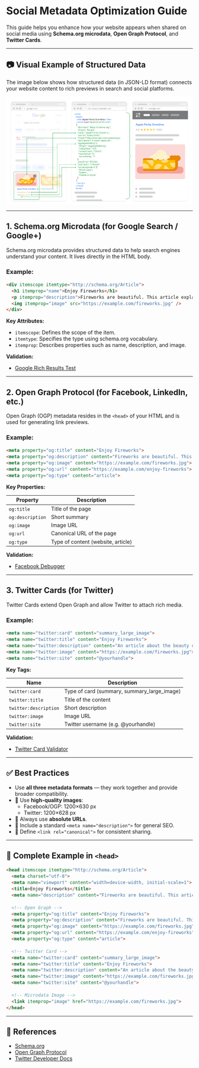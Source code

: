 
# Social Metadata Optimization Guide

This guide helps you enhance how your website appears when shared on social media using **Schema.org microdata**, **Open Graph Protocol**, and **Twitter Cards**.

---

## 📷 Visual Example of Structured Data

The image below shows how structured data (in JSON-LD format) connects your website content to rich previews in search and social platforms.

![Structured Data Example](./Screenshot_1.png)

---

## 1. Schema.org Microdata (for Google Search / Google+)

Schema.org microdata provides structured data to help search engines understand your content. It lives directly in the HTML body.

### Example:

```html
<div itemscope itemtype="http://schema.org/Article">
  <h1 itemprop="name">Enjoy Fireworks</h1>
  <p itemprop="description">Fireworks are beautiful. This article explains how beautiful fireworks are.</p>
  <img itemprop="image" src="https://example.com/fireworks.jpg" />
</div>
```

**Key Attributes:**

- `itemscope`: Defines the scope of the item.  
- `itemtype`: Specifies the type using schema.org vocabulary.  
- `itemprop`: Describes properties such as name, description, and image.

**Validation:**

- [Google Rich Results Test](https://search.google.com/test/rich-results)

---

## 2. Open Graph Protocol (for Facebook, LinkedIn, etc.)

Open Graph (OGP) metadata resides in the `<head>` of your HTML and is used for generating link previews.

### Example:

```html
<meta property="og:title" content="Enjoy Fireworks">
<meta property="og:description" content="Fireworks are beautiful. This article explains how beautiful fireworks are.">
<meta property="og:image" content="https://example.com/fireworks.jpg">
<meta property="og:url" content="https://example.com/enjoy-fireworks">
<meta property="og:type" content="article">
```

**Key Properties:**

| Property          | Description                         |
|------------------|-------------------------------------|
| `og:title`       | Title of the page                   |
| `og:description` | Short summary                       |
| `og:image`       | Image URL                           |
| `og:url`         | Canonical URL of the page           |
| `og:type`        | Type of content (website, article)  |

**Validation:**

- [Facebook Debugger](https://developers.facebook.com/tools/debug/)

---

## 3. Twitter Cards (for Twitter)

Twitter Cards extend Open Graph and allow Twitter to attach rich media.

### Example:

```html
<meta name="twitter:card" content="summary_large_image">
<meta name="twitter:title" content="Enjoy Fireworks">
<meta name="twitter:description" content="An article about the beauty of fireworks.">
<meta name="twitter:image" content="https://example.com/fireworks.jpg">
<meta name="twitter:site" content="@yourhandle">
```

**Key Tags:**

| Name                  | Description                                  |
|-----------------------|----------------------------------------------|
| `twitter:card`        | Type of card (summary, summary_large_image) |
| `twitter:title`       | Title of the content                         |
| `twitter:description` | Short description                            |
| `twitter:image`       | Image URL                                    |
| `twitter:site`        | Twitter username (e.g. @yourhandle)          |

**Validation:**

- [Twitter Card Validator](https://cards-dev.twitter.com/validator)

---

## ✅ Best Practices

- Use **all three metadata formats** — they work together and provide broader compatibility.
- 📸 Use **high-quality images**:
  - Facebook/OGP: 1200×630 px  
  - Twitter: 1200×628 px
- 🔗 Always use **absolute URLs**.
- 🧾 Include a standard `<meta name="description">` for general SEO.
- 🔁 Define `<link rel="canonical">` for consistent sharing.

---

## 🧠 Complete Example in `<head>`

```html
<head itemscope itemtype="http://schema.org/Article">
  <meta charset="utf-8">
  <meta name="viewport" content="width=device-width, initial-scale=1">
  <title>Enjoy Fireworks</title>
  <meta name="description" content="Fireworks are beautiful. This article explains how beautiful fireworks are.">

  <!-- Open Graph -->
  <meta property="og:title" content="Enjoy Fireworks">
  <meta property="og:description" content="Fireworks are beautiful. This article explains how beautiful fireworks are.">
  <meta property="og:image" content="https://example.com/fireworks.jpg">
  <meta property="og:url" content="https://example.com/enjoy-fireworks">
  <meta property="og:type" content="article">

  <!-- Twitter Card -->
  <meta name="twitter:card" content="summary_large_image">
  <meta name="twitter:title" content="Enjoy Fireworks">
  <meta name="twitter:description" content="An article about the beauty of fireworks.">
  <meta name="twitter:image" content="https://example.com/fireworks.jpg">
  <meta name="twitter:site" content="@yourhandle">

  <!-- Microdata Image -->
  <link itemprop="image" href="https://example.com/fireworks.jpg">
</head>
```

---

## 🔗 References

- [Schema.org](https://schema.org)
- [Open Graph Protocol](https://ogp.me)
- [Twitter Developer Docs](https://developer.twitter.com/en/docs/twitter-for-websites/cards/overview/abouts-cards)
